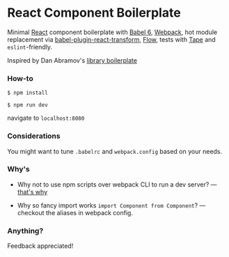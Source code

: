 # React Component Boilerplate

Minimal [React](https://facebook.github.io/react/) component boilerplate with [Babel 6](http://babeljs.io/), [Webpack](https://webpack.github.io/), hot module replacement via [babel-plugin-react-transform](https://github.com/gaearon/babel-plugin-react-transform), [Flow](http://flowtype.org/), tests with [Tape](https://github.com/substack/tape) and `eslint`-friendly.

Inspired by Dan Abramov's [library boilerplate](https://github.com/gaearon/library-boilerplate)

### How-to

`$ npm install`

`$ npm run dev`

navigate to `localhost:8080`

### Considerations

You might want to tune `.babelrc` and `webpack.config` based on your needs.


### Why's

- Why not to use npm scripts over webpack CLI to run a dev server? — [that's why](https://github.com/webpack/webpack-dev-server/issues/106)

- Why so fancy import works `import Component from Component`? — checkout the aliases in webpack config.

### Anything?

Feedback appreciated!